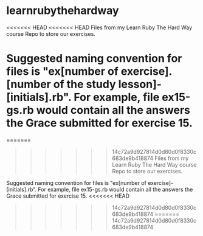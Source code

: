 # learnrubythehardway
<<<<<<< HEAD
<<<<<<< HEAD
Files from my Learn Ruby The Hard Way course Repo to store our exercises.

Suggested naming convention for files is "ex[number of exercise].[number of the study lesson]-[initials].rb". For example, file ex15-gs.rb would contain all the answers the Grace submitted for exercise 15.
=======
=======
>>>>>>> 14c72a9d927814d0d80d0f8330c683de9b418874
Files from my Learn Ruby The Hard Way course
Repo to store our exercises. 

Suggested naming convention for files is "ex[number of exercise]-[initials].rb". For example, file ex15-gs.rb would contain all the answers the Grace submitted for exercise 15. 
<<<<<<< HEAD
>>>>>>> 14c72a9d927814d0d80d0f8330c683de9b418874
=======
>>>>>>> 14c72a9d927814d0d80d0f8330c683de9b418874
